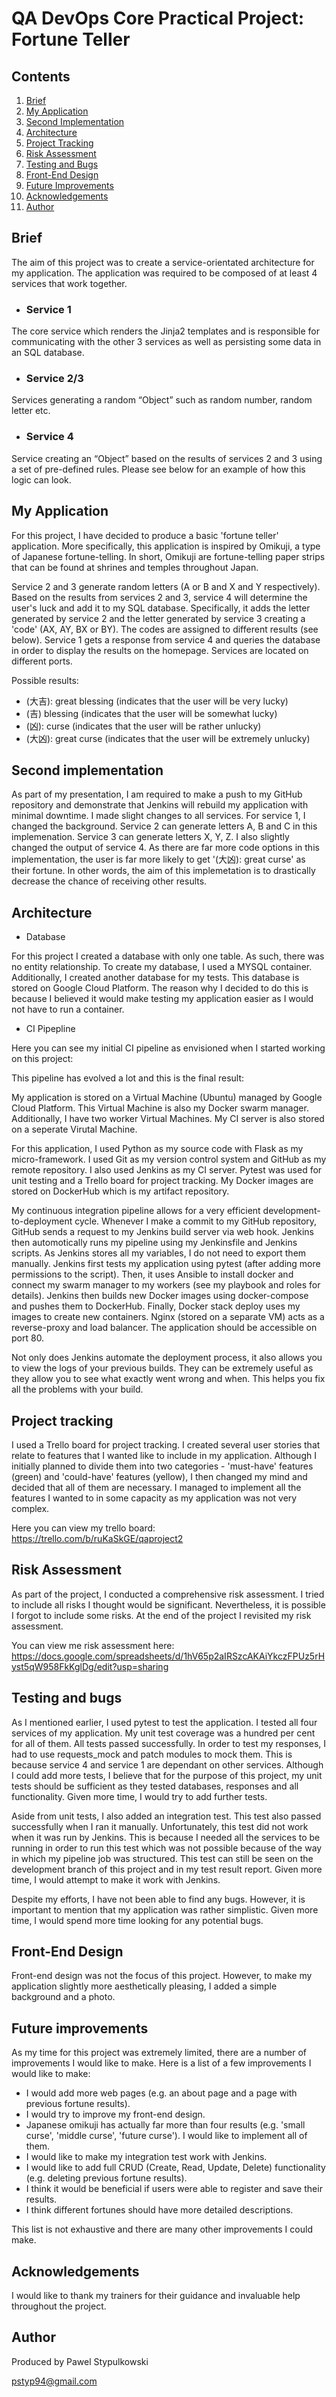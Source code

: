 # QA DevOps Core Practical Project: Fortune Teller



## Contents
1. [Brief](#brief)
2. [My Application](#my-application)
3. [Second Implementation](#second-implementation)
4. [Architecture](#architecture)
5. [Project Tracking](#project-tracking)
6. [Risk Assessment](#risk-assessment)
7. [Testing and Bugs](#testing-and-bugs)
8. [Front-End Design](#front-end-design)
9. [Future Improvements](#future-improvements)
10. [Acknowledgements](#acknowledgements)
11. [Author](#author)




## Brief 

The aim of this project was to create a service-orientated architecture for my application. The application was required to be composed of at least 4 services that work together.

* ### Service 1
The core service which renders the Jinja2 templates and is responsible for communicating with the other 3 services as well as persisting some data in an SQL database.

* ### Service 2/3
Services generating a random “Object” such as random number, random letter etc. 

* ### Service 4
Service creating an “Object” based on the results of services 2 and 3 using a set of pre-defined rules.
Please see below for an example of how this logic can look.

## My Application

For this project, I have decided to produce a basic 'fortune teller' application. More specifically, this application is inspired by Omikuji, a type of Japanese fortune-telling. In short, Omikuji are fortune-telling paper strips that can be found at shrines and temples throughout Japan. 

Service 2 and 3 generate random letters (A or B and X and Y respectively). Based on the results from services 2 and 3, service 4 will determine the user's luck and add it to my SQL database. Specifically, it adds the letter generated by service 2 and the letter generated by service 3 creating a 'code' (AX, AY, BX or BY). The codes are assigned to different results (see below). Service 1 gets a response from service 4 and queries the database in order to display the results on the homepage. Services are located on different ports. 

Possible results:

* (大吉): great blessing (indicates that the user will be very lucky)
* (吉) blessing (indicates that the user will be somewhat lucky)
* (凶): curse (indicates that the user will be rather unlucky)
* (大凶): great curse (indicates that the user will be extremely unlucky)

## Second implementation

As part of my presentation, I am required to make a push to my GitHub repository and demonstrate that Jenkins will rebuild my application with minimal downtime. I made slight changes to all services. For service 1, I changed the background. Service 2 can generate letters A, B and C in this implemenation. Service 3 can generate letters X, Y, Z. I also slightly changed the output of service 4. As there are far more code options in this implementation, the user is far more likely to get '(大凶): great curse' as their fortune. In other words, the aim of this implemetation is to drastically decrease the chance of receiving other results. 

## Architecture

* Database

For this project I created a database with only one table. As such, there was no entity relationship. To create my database, I used a MYSQL container. Additionally, I created another database for my tests. This database is stored on Google Cloud Platform. The reason why I decided to do this is because I believed it would make testing my application easier as I would not have to run a container. 


* CI Pipepline

Here you can see my initial CI pipeline as envisioned when I started working on this project:

This pipeline has evolved a lot and this is the final result:

My application is stored on a Virtual Machine (Ubuntu) managed by Google Cloud Platform. This Virtual Machine is also my Docker swarm manager. Additionally, I have two worker Virtual Machines. My CI server is also stored on a seperate Virutal Machine.

For this application, I used Python as my source code with Flask as my micro-framework. I used Git as my version control system and GitHub as my remote repository. I also used Jenkins as my CI server. Pytest was used for unit testing and a Trello board for project tracking. My Docker images are stored on DockerHub which is my artifact repository. 

My continuous integration pipeline allows for a very efficient development-to-deployment cycle. Whenever I make a commit to my GitHub repository, GitHub sends a request to my Jenkins build server via web hook. Jenkins then automotically runs my pipeline using my Jenkinsfile and Jenkins scripts. As Jenkins stores all my variables, I do not need to export them manually. Jenkins first tests my application using pytest (after adding more permissions to the script). Then, it uses Ansible to install docker and connect my swarm manager to my workers (see my playbook and roles for details). Jenkins then builds new Docker images using docker-compose and pushes them to DockerHub. Finally, Docker stack deploy uses my images to create new containers. Nginx (stored on a separate VM) acts as a reverse-proxy and load balancer. The application should be accessible on port 80. 

Not only does Jenkins automate the deployment process, it also allows you to view the logs of your previous builds. They can be extremely useful as they allow you to see what exactly went wrong and when. This helps you fix all the problems with your build. 

## Project tracking

I  used a Trello board for project tracking. I created several user stories that relate to features that I wanted like to include in my application. Although I initially planned to divide them into two categories - 'must-have' features (green) and 'could-have' features (yellow), I then changed my mind and decided that all of them are necessary. I managed to implement all the features I wanted to in some capacity as my application was not very complex. 


Here you can view my trello board: https://trello.com/b/ruKaSkGE/qaproject2


## Risk Assessment

As part of the project, I conducted a comprehensive risk assessment. I tried to include all risks I thought would be significant. Nevertheless, it is possible I forgot to include some risks. At the end of the project I revisited my risk assessment. 

You can view me risk assessment here: https://docs.google.com/spreadsheets/d/1hV65p2aIRSzcAKAiYkczFPUz5rHyst5qW958FkKglDg/edit?usp=sharing

## Testing and bugs 

As I mentioned earlier, I used pytest to test the application. I tested all four services of my application. My unit test coverage was a hundred per cent for all of them. All tests passed successfully. In order to test my responses, I had to use requests_mock and patch modules to mock them. This is because service 4 and service 1 are dependant on other services. Although I could add more tests, I believe that for the purpose of this project, my unit tests should be sufficient as they tested databases, responses and all functionality. Given more time, I would try to add further tests.

Aside from unit tests, I also added an integration test. This test also passed successfully when I ran it manually. Unfortunately, this test did not work when it was run by Jenkins. This is because I needed all the services to be running in order to run this test which was not possible because of the way in which my pipeline job was structured. This test can still be seen on the development branch of this project and in my test result report. Given more time, I would attempt to make it work with Jenkins.  

Despite my efforts, I have not been able to find any bugs. However, it is important to mention that my application was rather simplistic. Given more time, I would spend more time looking for any potential bugs. 

## Front-End Design

Front-end design was not the focus of this project. However, to make my application slightly more aesthetically pleasing, I added a simple background and a photo. 

## Future improvements

 As my time for this project was extremely limited, there are a number of improvements I would like to make. Here is a list of a few improvements I would like to make:
 
 * I would add more web pages (e.g. an about page and a page with previous fortune results).
 * I would try to improve my front-end design. 
 * Japanese omikuji has actually far more than four results (e.g. 'small curse', 'middle curse', 'future curse'). I would like to implement all of them.
 * I would like to make my integration test work with Jenkins.
 * I would like to add full CRUD (Create, Read, Update, Delete) functionality (e.g. deleting previous fortune results). 
 * I think it would be beneficial if users were able to register and save their results.
 * I think different fortunes should have more detailed descriptions. 
 
 This list is not exhaustive and there are many other improvements I could make. 
 

## Acknowledgements

I would like to thank my trainers for their guidance and invaluable help throughout the project.

## Author 

Produced by Pawel Stypulkowski

pstyp94@gmail.com
